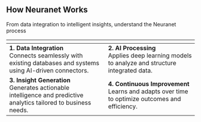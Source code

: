 <div class="neurnet-how" markdown="1">

## How Neuranet Works

From data integration to intelligent insights, understand the Neuranet process

| <!-- --> | <!-- --> |
| :------- | :------- |
| **1. Data Integration** <br> Connects seamlessly with existing databases and systems using AI-driven connectors. | **2. AI Processing** <br> Applies deep learning models to analyze and structure integrated data. |
| **3. Insight Generation** <br> Generates actionable intelligence and predictive analytics tailored to business needs. | **4. Continuous Improvement** <br> Learns and adapts over time to optimize outcomes and efficiency. |

</div>